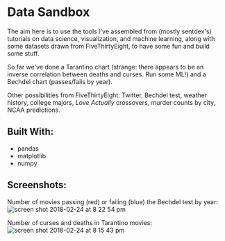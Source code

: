 # Data Sandbox

The aim here is to use the tools I've assembled from (mostly sentdex's) tutorials on data science, visualization, and machine learning, along with some datasets drawn from FiveThirtyEight, to have some fun and build some stuff.

So far we've done a Tarantino chart (strange: there appears to be an inverse correlation between deaths and curses. Run some ML!) and a Bechdel chart (passes/fails by year).

Other possibilities from FiveThirtyEight: Twitter, Bechdel test, weather history, college majors, *Love Actually* crossovers, murder counts by city, NCAA predictions.

## Built With:
- pandas
- matplotlib
- numpy

## Screenshots:
Number of movies passing (red) or failing (blue) the Bechdel test by year:
![screen shot 2018-02-24 at 8 22 54 pm](https://user-images.githubusercontent.com/29472568/36637393-9afa04ea-19a0-11e8-9317-db6e49c523c4.png)

Number of curses and deaths in Tarantino movies:
![screen shot 2018-02-24 at 8 15 43 pm](https://user-images.githubusercontent.com/29472568/36637395-9ea7ebf2-19a0-11e8-80eb-bb1b643db3a8.png)
